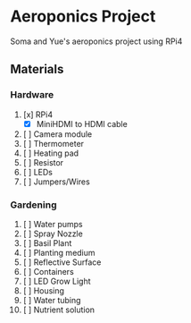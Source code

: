 # Aeroponics Project
Soma and Yue's aeroponics project using RPi4
## Materials
### Hardware
1. [x] RPi4
	* [x] MiniHDMI to HDMI cable
2. [ ] Camera module
3. [ ] Thermometer
4. [ ] Heating pad
5. [ ] Resistor
6. [ ] LEDs
7. [ ] Jumpers/Wires
### Gardening
1. [ ] Water pumps
2. [ ] Spray Nozzle
3. [ ] Basil Plant
4. [ ] Planting medium
5. [ ] Reflective Surface
6. [ ] Containers
7. [ ] LED Grow Light
8. [ ] Housing
9. [ ] Water tubing
10. [ ] Nutrient solution
 
